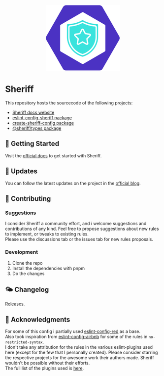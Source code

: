 <br>
<p align="center"><img src="https://github.com/AndreaPontrandolfo/sheriff/blob/master/apps/docs-website/static/img/sheriff-logo.svg" width="240"></p>

# Sheriff

This repository hosts the sourcecode of the following projects:

- [Sheriff docs website](https://github.com/AndreaPontrandolfo/sheriff/tree/master/apps/docs-website)
- [eslint-config-sheriff package](https://github.com/AndreaPontrandolfo/sheriff/tree/master/packages/eslint-config-sheriff)
- [create-sheriff-config package](https://github.com/AndreaPontrandolfo/sheriff/tree/master/packages/create-sheriff-config)
- [@sheriff/types package](https://github.com/AndreaPontrandolfo/sheriff/tree/master/packages/sheriff-types)

## 🚀 Getting Started

Visit the [official docs](https://www.eslint-config-sheriff.dev) to get started with Sheriff.

## 📝 Updates

You can follow the latest updates on the project in the [official blog](https://www.eslint-config-sheriff.dev/blog).

## 🧡 Contributing

### Suggestions

I consider Sheriff a community effort, and i welcome suggestions and contributions of any kind.
Feel free to propose suggestions about new rules to implement, or tweaks to existing rules.<br>
Please use the discussions tab or the issues tab for new rules proposals.

### Development

1. Clone the repo
1. Install the dependencies with pnpm
1. Do the changes

## 🌤 Changelog

[Releases](https://github.com/AndreaPontrandolfo/sheriff/releases).

## 💌 Acknowledgments

For some of this config i partially used [eslint-config-red](https://github.com/GrosSacASac/JavaScript-Set-Up/blob/master/js/red-javascript-style-guide/index.js) as a base.<br>
Also took inspiration from [eslint-config-airbnb](https://github.com/airbnb/javascript/tree/master/packages/eslint-config-airbnb) for some of the rules in `no-restricted-syntax`.<br>
I don't take any attribution for the rules in the various eslint-plugins used here (except for the few that I personally created). Please consider starring the respective projects for the awesome work their authors made. Sheriff wouldn't be possible without their efforts. <br>
The full list of the plugins used is [here](https://www.eslint-config-sheriff.dev/docs/eslint-plugins).
